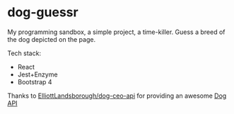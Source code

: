 # dog-guessr

My programming sandbox, a simple project, a time-killer. Guess a breed of the dog depicted on the page.

Tech stack:
* React
* Jest+Enzyme
* Bootstrap 4

Thanks to [ElliottLandsborough/dog-ceo-api](https://github.com/ElliottLandsborough/dog-ceo-api) for providing an awesome [Dog API](https://dog.ceo/api)
